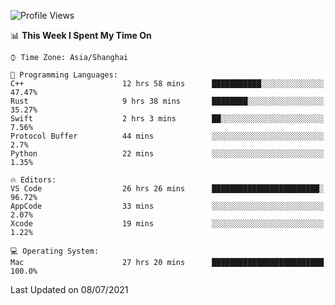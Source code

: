 <!--START_SECTION:waka-->
![Profile Views](http://img.shields.io/badge/Profile%20Views-0-blue)

📊 **This Week I Spent My Time On** 

```text
⌚︎ Time Zone: Asia/Shanghai

💬 Programming Languages: 
C++                      12 hrs 58 mins      ███████████░░░░░░░░░░░░░░   47.47% 
Rust                     9 hrs 38 mins       ████████░░░░░░░░░░░░░░░░░   35.27% 
Swift                    2 hrs 3 mins        ██░░░░░░░░░░░░░░░░░░░░░░░   7.56% 
Protocol Buffer          44 mins             ░░░░░░░░░░░░░░░░░░░░░░░░░   2.7% 
Python                   22 mins             ░░░░░░░░░░░░░░░░░░░░░░░░░   1.35%

🔥 Editors: 
VS Code                  26 hrs 26 mins      ████████████████████████░   96.72% 
AppCode                  33 mins             ░░░░░░░░░░░░░░░░░░░░░░░░░   2.07% 
Xcode                    19 mins             ░░░░░░░░░░░░░░░░░░░░░░░░░   1.22%

💻 Operating System: 
Mac                      27 hrs 20 mins      █████████████████████████   100.0%

```


 Last Updated on 08/07/2021
<!--END_SECTION:waka-->
